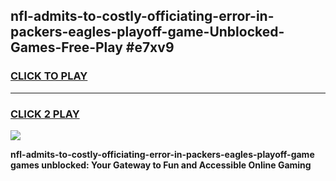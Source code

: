 
## nfl-admits-to-costly-officiating-error-in-packers-eagles-playoff-game-Unblocked-Games-Free-Play #e7xv9
<h3>
<a href="https://us.freeplayer.one?title=nfl-admits-to-costly-officiating-error-in-packers-eagles-playoff-game&ref=9M">CLICK TO PLAY</a></h3>
<hr>

<h3>
<a href="https://us.freeplayer.one?title=nfl-admits-to-costly-officiating-error-in-packers-eagles-playoff-game&ref=9M">CLICK 2 PLAY</a>
  
</h3>

<a href="https://us.freeplayer.one?title=nfl-admits-to-costly-officiating-error-in-packers-eagles-playoff-game&ref=9M"><img src="https://clearcache.store/games.png"></a>


**nfl-admits-to-costly-officiating-error-in-packers-eagles-playoff-game games unblocked: Your Gateway to Fun and Accessible Online Gaming**
